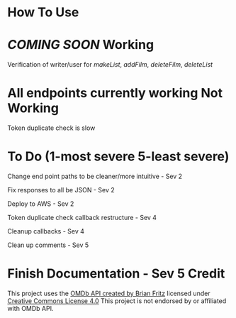 How To Use
==========
*COMING SOON*
Working
=======
Verification of writer/user for *makeList*, *addFilm*, *deleteFilm*, *deleteList*

All endpoints currently working
Not Working
===========
Token duplicate check is slow

To Do (1-most severe 5-least severe)
====================================
Change end point paths to be cleaner/more intuitive - Sev 2

Fix responses to all be JSON - Sev 2

Deploy to AWS - Sev 2

Token duplicate check callback restructure - Sev 4

Cleanup callbacks - Sev 4

Clean up comments - Sev 5

Finish Documentation - Sev 5
Credit
======
This project uses the [OMDb API created by Brian Fritz](http://www.omdbapi.com) licensed under [Creative Commons License 4.0](https://creativecommons.org/licenses/by-nc/4.0/)
This project is not endorsed by or affiliated with OMDb API.
